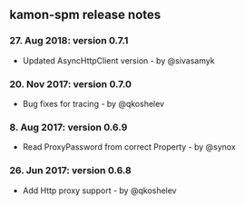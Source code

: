 kamon-spm release notes
------------------------
### 27. Aug 2018: version 0.7.1

- Updated AsyncHttpClient version - by @sivasamyk

### 20. Nov 2017: version 0.7.0

- Bug fixes for tracing - by @qkoshelev

### 8. Aug 2017: version 0.6.9

- Read ProxyPassword from correct Property - by @synox

### 26. Jun 2017: version 0.6.8

- Add Http proxy support - by @qkoshelev

